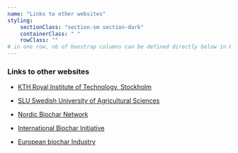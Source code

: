 ```yaml
---
name: "Links to other websites"
styling:
    sectionClass: "section-sm section-dark"
    containerClass: " "
    rowClass: ""
# in one row, nb of boostrap columns can be defined directly below in HTML
---
```


<div class="col-md-8">

### **Links to other websites**

* [KTH Royal Institute of Technology, Stockholm](https://kth.se)
  
* [SLU Swedish University of Agricultural Sciences](https://slu.se)

* [Nordic Biochar Network](https://www.nordicbiochar.org/)

* [International Biochar Initiative](https://biochar-international.org/)

* [European biochar Industry](https://www.biochar-industry.com/)
  
</div>